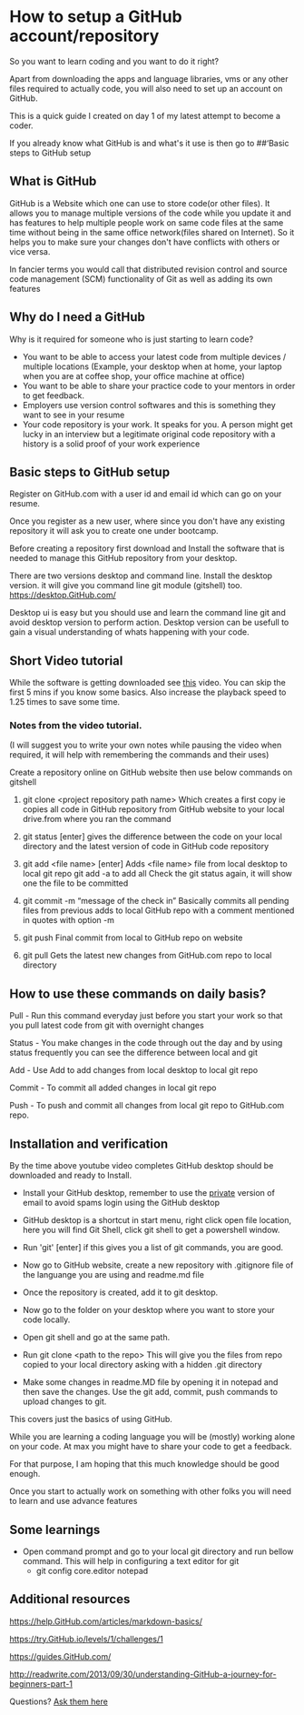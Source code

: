 # How to setup a GitHub account/repository

So you want to learn coding and you want to do it right?

Apart from downloading the apps and language libraries, vms or any other files required to actually code, you will also need to set up an account on GitHub.

This is a quick guide I created on day 1 of my latest attempt to become a coder.

If you already know what GitHub is and what's it use is then go to ##‘Basic steps to GitHub setup

## What is GitHub
GitHub is a Website which one can use to store code(or other files). It allows you to manage multiple versions of the code while you update it and has features to help multiple people work on same code files at the same time without being in the same office network(files shared on Internet). So it helps you to make sure your changes don't have conflicts with others or vice versa.

In fancier terms you would call that distributed revision control and source code management (SCM) functionality of Git as well as adding its own features

## Why do I need a GitHub
Why is it required for someone who is just starting to learn code?

- You want to be able to access your latest code from multiple devices / multiple locations (Example, your desktop when at home, your laptop when you are at coffee shop, your office machine at office)
- You want to be able to share your practice code to your mentors in order to get feedback.
- Employers use version control softwares and this is something they want to see in your resume
- Your code repository is your work. It speaks for you. A person might get lucky in an interview but a legitimate original code repository with a history is a solid proof of your work experience

## Basic steps to GitHub setup
Register on GitHub.com with a user id and email id which can go on your resume.

Once you register as a new user, where since you don't have any existing repository  it will ask you to create one under bootcamp.

Before creating a repository first download and Install the software that is needed to manage this GitHub repository from your desktop.

There are two versions desktop and command line. Install the desktop version. it will give you command line git module (gitshell) too. https://desktop.GitHub.com/

Desktop ui is easy but you should use and learn the command line git and avoid desktop version to perform action. Desktop version can be usefull to gain a visual understanding of whats happening with your code.

## Short Video tutorial
While the software is getting downloaded see [this](https://www.youtube.com/watch?v=0fKg7e37bQE) video. You can skip the first 5 mins if you know some basics. Also increase the playback speed to 1.25 times to save some time.

### Notes from the video tutorial.
(I will suggest you to write your own notes while pausing the video when required, it will help with remembering the commands and their uses)

Create a repository online on GitHub website then use below commands on gitshell

1. git clone \<project repository path name>
Which creates a first copy ie copies all code in GitHub repository from GitHub website to your local drive.from where you ran the command

2. git status [enter]
gives the difference between the code on your local directory and the latest version of code in GitHub code repository

3. git add \<file name> [enter]
Adds \<file name> file from local desktop to local git repo
git add -a to add all
Check the git status again, it will show one the file to be committed

4. git commit -m “message of the check in”
Basically commits all pending files from previous adds to local GitHub repo with a comment mentioned in quotes with option -m

5. git push
Final commit from local to GitHub repo on website

6. git pull
Gets the latest new changes from GitHub.com repo to local directory

## How to use these commands on daily basis?
Pull - Run this command everyday just before you start your work so that you pull latest code from git with overnight changes

Status - You make changes in the code through out the day and by using status frequently you can see the difference between local and git

Add - Use Add to add changes from local desktop to local git repo

Commit - To commit all added changes in local git repo

Push - To push and commit all changes from local git repo to GitHub.com repo.

## Installation and verification
By the time above youtube video completes GitHub desktop should be downloaded and ready to Install.

- Install your GitHub desktop, remember to use the [private]( https://help.GitHub.com/articles/setting-your-commit-email-address-on-GitHub/) version of email to avoid spams
login using the GitHub desktop

- GitHub desktop is a shortcut in start menu, right click open file location, here you will find Git Shell, click git shell to get a powershell window.

- Run 'git' [enter] if this gives you a list of git commands, you are good.

- Now go to GitHub website, create a new repository with .gitignore file of the languange you are using and readme.md file

- Once the repository is created, add it to git desktop.

- Now go to the folder on your desktop where you want to store your code locally.

- Open git shell and go at the same path.

- Run git clone \<path to the repo> This will give you the files from repo copied to your local directory asking with a hidden .git directory

- Make some changes in readme.MD file by opening it in notepad and then save the changes. Use the git add, commit, push commands to upload changes to git.

This covers just the basics of using GitHub.

While you are learning a coding language you will be (mostly) working alone on your code. At max you might have to share your code to get a feedback.

For that purpose, I am hoping that this much knowledge should be good enough.

Once you start to actually work on something with other folks you will need to learn and use advance features

## Some learnings

* Open command prompt and go to your local git directory and run bellow command. This will help in configuring a text editor for git
  * git config core.editor notepad

## Additional resources

https://help.GitHub.com/articles/markdown-basics/

https://try.GitHub.io/levels/1/challenges/1

https://guides.GitHub.com/

http://readwrite.com/2013/09/30/understanding-GitHub-a-journey-for-beginners-part-1




Questions? [Ask them here](www.reddit.com/r/learnprogramming)
